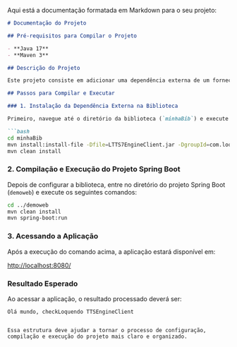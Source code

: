 Aqui está a documentação formatada em Markdown para o seu projeto:

```markdown
# Documentação do Projeto

## Pré-requisitos para Compilar o Projeto

- **Java 17**
- **Maven 3**

## Descrição do Projeto

Este projeto consiste em adicionar uma dependência externa de um fornecedor a uma biblioteca e integrá-la a um projeto Spring Boot que expõe um controller.

## Passos para Compilar e Executar

### 1. Instalação da Dependência Externa na Biblioteca

Primeiro, navegue até o diretório da biblioteca (`minhaBib`) e execute os seguintes comandos:

```bash
cd minhaBib
mvn install:install-file -Dfile=LTTS7EngineClient.jar -DgroupId=com.loquendo -DartifactId=loquendoLib -Dversion=1.0.0 -Dpackaging=jar
mvn clean install
```

### 2. Compilação e Execução do Projeto Spring Boot

Depois de configurar a biblioteca, entre no diretório do projeto Spring Boot (`demoweb`) e execute os seguintes comandos:

```bash
cd ../demoweb
mvn clean install
mvn spring-boot:run
```

### 3. Acessando a Aplicação

Após a execução do comando acima, a aplicação estará disponível em:

[http://localhost:8080/](http://localhost:8080/)

### Resultado Esperado

Ao acessar a aplicação, o resultado processado deverá ser:

```
Olá mundo, checkLoquendo TTSEngineClient
```
```

Essa estrutura deve ajudar a tornar o processo de configuração, compilação e execução do projeto mais claro e organizado.